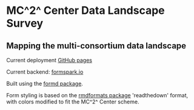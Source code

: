 # MC^2^ Center Data Landscape Survey
## Mapping the multi-consortium data landscape

Current deployment [GitHub pages](https://mc2-center.github.io/mc2-dls-form/pages/MC2_standard_v2.html)
 
Current backend: [formspark.io](https://formspark.io/)

Built using the [formd package](https://nf-osi.github.io/formd/index.html).

Form styling is based on the [rmdformats package](https://github.com/juba/rmdformats) 'readthedown' format, with colors modified to fit the MC^2^ Center scheme.
